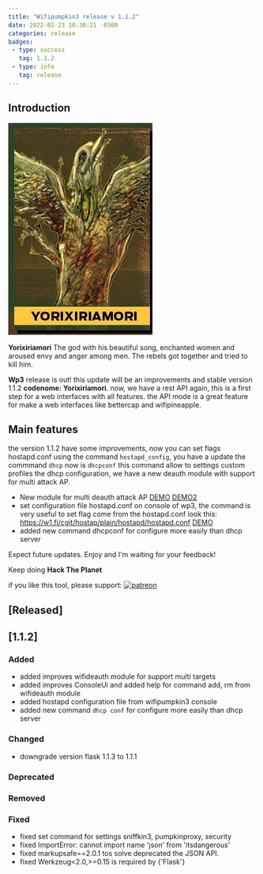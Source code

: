 ```yaml
---
title: "Wifipumpkin3 release v 1.1.2"
date: 2022-02-23 10:30:21 -0500
categories: release 
badges:
 - type: success
   tag: 1.1.2
 - type: info
   tag: release
---
```


## Introduction

![Jaci](/assets/img/Yorixiriamori.jpg)

**Yorixiriamori** The god with his beautiful song, enchanted women and aroused envy and anger among men. The rebels got together and tried to kill him. 

<!--more-->

**Wp3** release is out! this update will be an improvements and stable version 1.1.2 **codenome: Yorixiriamori**. now, we have a rest API again, this is a first step for a web interfaces with all features. the API mode is a great feature for make a web interfaces like bettercap and wifipineapple.

## Main features

the version 1.1.2 have some improvements, now you can set flags hostapd.conf using the command `hostapd_config`, you have a update the commmand `dhcp` now is  `dhcpconf` this command allow to settings custom profiles the dhcp configuration, we have a new deauth module with support for multi attack AP.

- New module for multi deauth attack AP [DEMO](https://asciinema.org/a/466548) [DEMO2](https://asciinema.org/a/R2RSQiy3h01b5iKW2SkDitv7B)
- set configuration file hostapd.conf on console of wp3, the command is very useful to set flag come from the hostapd.conf look this: https://w1.fi/cgit/hostap/plain/hostapd/hostapd.conf [DEMO](https://asciinema.org/a/469845)
- added new command dhcpconf for configure more easily than dhcp server

Expect future updates. Enjoy and I'm waiting for your feedback!

Keep doing **Hack The Planet**

if you like this tool, please support:
[![patreon](https://img.shields.io/badge/donate-patreon-orange)](https://www.patreon.com/mh4x0f?fan_landing=true)

## [Released]

## [1.1.2] 

### Added 
- added improves wifideauth module for support multi targets 
- added improves ConsoleUi and added help for command add, rm from wifideauth module 
- added hostapd configuration file from wifipumpkin3 console
- added new command `dhcp conf` for configure more easily than dhcp server

### Changed
- downgrade version flask 1.1.3 to 1.1.1

### Deprecated

### Removed

### Fixed
- fixed set command for settings sniffkin3, pumpkinproxy, security
- fixed ImportError: cannot import name 'json' from 'itsdangerous' 
- fixed markupsafe==2.0.1 tos solve deprecated the JSON API.
- fixed Werkzeug<2.0,>=0.15 is required by {'Flask'}